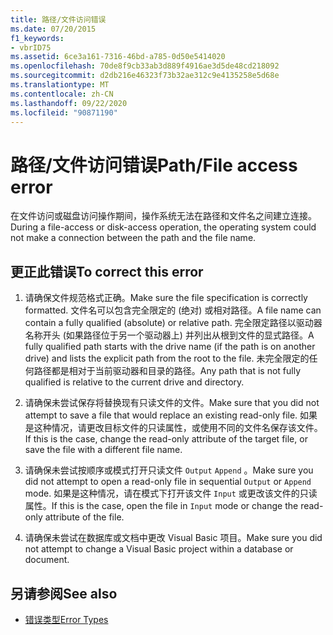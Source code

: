 ```yaml
---
title: 路径/文件访问错误
ms.date: 07/20/2015
f1_keywords:
- vbrID75
ms.assetid: 6ce3a161-7316-46bd-a785-0d50e5414020
ms.openlocfilehash: 70de8f9cb33ab3d889f4916ae3d5de48cd218092
ms.sourcegitcommit: d2db216e46323f73b32ae312c9e4135258e5d68e
ms.translationtype: MT
ms.contentlocale: zh-CN
ms.lasthandoff: 09/22/2020
ms.locfileid: "90871190"
---
```

# <a name="pathfile-access-error"></a><span data-ttu-id="5e247-102">路径/文件访问错误</span><span class="sxs-lookup"><span data-stu-id="5e247-102">Path/File access error</span></span>

<span data-ttu-id="5e247-103">在文件访问或磁盘访问操作期间，操作系统无法在路径和文件名之间建立连接。</span><span class="sxs-lookup"><span data-stu-id="5e247-103">During a file-access or disk-access operation, the operating system could not make a connection between the path and the file name.</span></span>  
  
## <a name="to-correct-this-error"></a><span data-ttu-id="5e247-104">更正此错误</span><span class="sxs-lookup"><span data-stu-id="5e247-104">To correct this error</span></span>  
  
1. <span data-ttu-id="5e247-105">请确保文件规范格式正确。</span><span class="sxs-lookup"><span data-stu-id="5e247-105">Make sure the file specification is correctly formatted.</span></span> <span data-ttu-id="5e247-106">文件名可以包含完全限定的 (绝对) 或相对路径。</span><span class="sxs-lookup"><span data-stu-id="5e247-106">A file name can contain a fully qualified (absolute) or relative path.</span></span> <span data-ttu-id="5e247-107">完全限定路径以驱动器名称开头 (如果路径位于另一个驱动器上) 并列出从根到文件的显式路径。</span><span class="sxs-lookup"><span data-stu-id="5e247-107">A fully qualified path starts with the drive name (if the path is on another drive) and lists the explicit path from the root to the file.</span></span> <span data-ttu-id="5e247-108">未完全限定的任何路径都是相对于当前驱动器和目录的路径。</span><span class="sxs-lookup"><span data-stu-id="5e247-108">Any path that is not fully qualified is relative to the current drive and directory.</span></span>  
  
2. <span data-ttu-id="5e247-109">请确保未尝试保存将替换现有只读文件的文件。</span><span class="sxs-lookup"><span data-stu-id="5e247-109">Make sure that you did not attempt to save a file that would replace an existing read-only file.</span></span> <span data-ttu-id="5e247-110">如果是这种情况，请更改目标文件的只读属性，或使用不同的文件名保存该文件。</span><span class="sxs-lookup"><span data-stu-id="5e247-110">If this is the case, change the read-only attribute of the target file, or save the file with a different file name.</span></span>  
  
3. <span data-ttu-id="5e247-111">请确保未尝试按顺序或模式打开只读文件 `Output` `Append` 。</span><span class="sxs-lookup"><span data-stu-id="5e247-111">Make sure you did not attempt to open a read-only file in sequential `Output` or `Append` mode.</span></span> <span data-ttu-id="5e247-112">如果是这种情况，请在模式下打开该文件 `Input` 或更改该文件的只读属性。</span><span class="sxs-lookup"><span data-stu-id="5e247-112">If this is the case, open the file in `Input` mode or change the read-only attribute of the file.</span></span>  
  
4. <span data-ttu-id="5e247-113">请确保未尝试在数据库或文档中更改 Visual Basic 项目。</span><span class="sxs-lookup"><span data-stu-id="5e247-113">Make sure you did not attempt to change a Visual Basic project within a database or document.</span></span>  
  
## <a name="see-also"></a><span data-ttu-id="5e247-114">另请参阅</span><span class="sxs-lookup"><span data-stu-id="5e247-114">See also</span></span>

- [<span data-ttu-id="5e247-115">错误类型</span><span class="sxs-lookup"><span data-stu-id="5e247-115">Error Types</span></span>](../../programming-guide/language-features/error-types.md)
